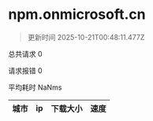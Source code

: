 
  # npm.onmicrosoft.cn

  > 更新时间 2025-10-21T00:48:11.477Z
  
  总共请求 0

  请求报错 0

  平均耗时 NaNms

|城市|ip|下载大小|速度|
|-----|----------|---|---|

  